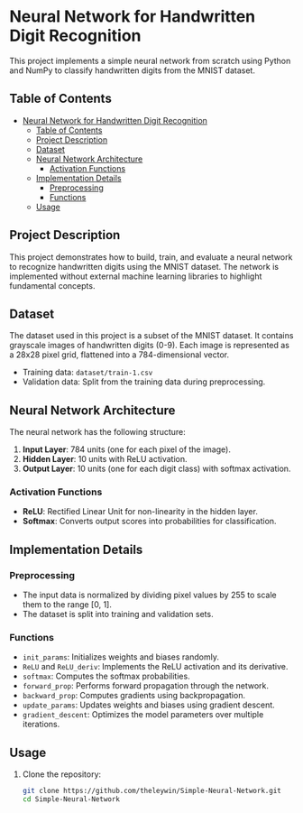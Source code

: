 # Neural Network for Handwritten Digit Recognition

This project implements a simple neural network from scratch using Python and NumPy to classify handwritten digits from the MNIST dataset.

## Table of Contents
- [Neural Network for Handwritten Digit Recognition](#neural-network-for-handwritten-digit-recognition)
  - [Table of Contents](#table-of-contents)
  - [Project Description](#project-description)
  - [Dataset](#dataset)
  - [Neural Network Architecture](#neural-network-architecture)
    - [Activation Functions](#activation-functions)
  - [Implementation Details](#implementation-details)
    - [Preprocessing](#preprocessing)
    - [Functions](#functions)
  - [Usage](#usage)

## Project Description
This project demonstrates how to build, train, and evaluate a neural network to recognize handwritten digits using the MNIST dataset. The network is implemented without external machine learning libraries to highlight fundamental concepts.

## Dataset
The dataset used in this project is a subset of the MNIST dataset. It contains grayscale images of handwritten digits (0-9). Each image is represented as a 28x28 pixel grid, flattened into a 784-dimensional vector.

- Training data: `dataset/train-1.csv`
- Validation data: Split from the training data during preprocessing.

## Neural Network Architecture
The neural network has the following structure:
1. **Input Layer**: 784 units (one for each pixel of the image).
2. **Hidden Layer**: 10 units with ReLU activation.
3. **Output Layer**: 10 units (one for each digit class) with softmax activation.

### Activation Functions
- **ReLU**: Rectified Linear Unit for non-linearity in the hidden layer.
- **Softmax**: Converts output scores into probabilities for classification.

## Implementation Details
### Preprocessing
- The input data is normalized by dividing pixel values by 255 to scale them to the range [0, 1].
- The dataset is split into training and validation sets.

### Functions
- `init_params`: Initializes weights and biases randomly.
- `ReLU` and `ReLU_deriv`: Implements the ReLU activation and its derivative.
- `softmax`: Computes the softmax probabilities.
- `forward_prop`: Performs forward propagation through the network.
- `backward_prop`: Computes gradients using backpropagation.
- `update_params`: Updates weights and biases using gradient descent.
- `gradient_descent`: Optimizes the model parameters over multiple iterations.

## Usage
1. Clone the repository:
   ```bash
   git clone https://github.com/theleywin/Simple-Neural-Network.git
   cd Simple-Neural-Network
